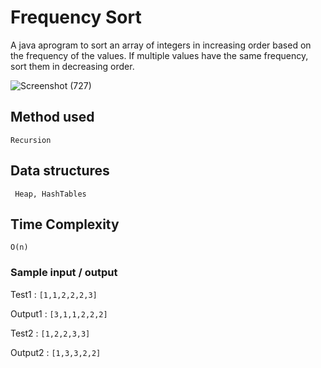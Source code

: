 # Frequency Sort 

A java aprogram to sort an array of integers in increasing order based on the frequency of the values. If multiple values have the same frequency, sort them in decreasing order.

![Screenshot (727)](https://user-images.githubusercontent.com/54171759/137620679-0f094fb8-ae74-448c-8ef4-c980b41a5c1b.png)


## Method used 

```
Recursion
```
## Data structures
```
 Heap, HashTables
 ```

## Time Complexity

``` 
O(n)
```

### Sample input / output

Test1   : ``` [1,1,2,2,2,3] ```

Output1 : ``` [3,1,1,2,2,2] ```

Test2   : ``` [1,2,2,3,3] ```

Output2 : ``` [1,3,3,2,2] ```
